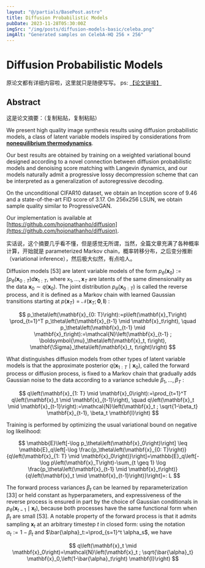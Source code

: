 ```yaml
---
layout: "@/partials/BasePost.astro"
title: Diffusion Probabilistic Models
pubDate: 2023-11-28T05:30:00Z
imgSrc: "/img/posts/diffusion-models-basic/celeba.png"
imgAlt: "Generated samples on CelebA-HQ 256 × 256"
---
```

# Diffusion Probabilistic Models

原论文都有详细内容啦，这里就只是随便写写。 ps: [【论文链接】](https://r2.nkd.red/papers/diffusion-model/2006.11239.pdf)

## Abstract

这是论文摘要：（复制粘贴，复制粘贴）

We present high quality image synthesis results using diffusion probabilistic models, a class of latent variable models inspired by considerations from [**nonequilibrium thermodynamics**](https://zh.wikipedia.org/zh-cn/%E9%9D%9E%E5%B9%B3%E8%A1%A1%E6%85%8B%E7%86%B1%E5%8A%9B%E5%AD%B8).

Our best results are obtained by training on a weighted variational bound designed according to a novel connection between diffusion probabilistic models and denoising score matching with Langevin dynamics, and our models naturally admit a progressive lossy decompression scheme that can be interpreted as a generalization of autoregressive decoding.

On the unconditional CIFAR10 dataset, we obtain an Inception score of 9.46 and a state-of-the-art FID score of 3.17. On 256x256 LSUN, we obtain sample quality similar to ProgressiveGAN.

Our implementation is available at [https://github.com/hojonathanho/diffusion](https://github.com/hojonathanho/diffusion).

实话说，这个摘要几乎看不懂，但是感觉无所谓，当然，全篇文章充满了各种概率计算，开始就是 parameterized Markov chain，概率转移分布，之后变分推断（variational inference），然后极大似然，有点哈人。

Diffusion models [53] are latent variable models of the form $p_\theta\left(\mathbf{x}_0\right):=\int p_\theta\left(\mathbf{x}_{0: T}\right) d \mathbf{x}_{1: T}$, where $\mathrm{x}_1, \ldots, \mathbf{x}_T$ are latents of the same dimensionality as the data $\mathbf{x}_0 \sim q\left(\mathbf{x}_0\right)$. The joint distribution $p_\theta\left(\mathbf{x}_{0: T}\right)$ is called the reverse process, and it is defined as a Markov chain with learned Gaussian transitions starting at $p\left(\mathbf{x}_T\right)=\mathcal{N}\left(\mathbf{x}_T ; \mathbf{0}, \mathbf{I}\right)$ :

$$
p_\theta\left(\mathbf{x}_{0: T}\right):=p\left(\mathbf{x}_T\right) \prod_{t=1}^T p_\theta\left(\mathbf{x}_{t-1} \mid \mathbf{x}_t\right), \quad p_\theta\left(\mathbf{x}_{t-1} \mid \mathbf{x}_t\right):=\mathcal{N}\left(\mathbf{x}_{t-1} ; \boldsymbol{\mu}_\theta\left(\mathbf{x}_t, t\right), \mathbf{\Sigma}_\theta\left(\mathbf{x}_t, t\right)\right)
$$

What distinguishes diffusion models from other types of latent variable models is that the approximate posterior $q\left(\mathbf{x}_{1: T} \mid \mathbf{x}_0\right)$, called the forward process or diffusion process, is fixed to a Markov chain that gradually adds Gaussian noise to the data according to a variance schedule $\beta_1, \ldots, \beta_T$ :

$$
q\left(\mathbf{x}_{1: T} \mid \mathbf{x}_0\right):=\prod_{t=1}^T q\left(\mathbf{x}_t \mid \mathbf{x}_{t-1}\right), \quad q\left(\mathbf{x}_t \mid \mathbf{x}_{t-1}\right):=\mathcal{N}\left(\mathbf{x}_t ; \sqrt{1-\beta_t} \mathbf{x}_{t-1}, \beta_t \mathbf{I}\right)
$$

Training is performed by optimizing the usual variational bound on negative log likelihood:

$$
\mathbb{E}\left[-\log p_\theta\left(\mathbf{x}_0\right)\right] \leq \mathbb{E}_q\left[-\log \frac{p_\theta\left(\mathbf{x}_{0: T}\right)}{q\left(\mathbf{x}_{1: T} \mid \mathbf{x}_0\right)}\right]=\mathbb{E}_q\left[-\log p\left(\mathbf{x}_T\right)-\sum_{t \geq 1} \log \frac{p_\theta\left(\mathbf{x}_{t-1} \mid \mathbf{x}_t\right)}{q\left(\mathbf{x}_t \mid \mathbf{x}_{t-1}\right)}\right]=: L
$$

The forward process variances $\beta_t$ can be learned by reparameterization [33] or held constant as hyperparameters, and expressiveness of the reverse process is ensured in part by the choice of Gaussian conditionals in $p_\theta\left(\mathbf{x}_{t-1} \mid \mathbf{x}_t\right)$, because both processes have the same functional form when $\beta_t$ are small [53]. A notable property of the forward process is that it admits sampling $\mathbf{x}_t$ at an arbitrary timestep $t$ in closed form: using the notation $\alpha_t:=1-\beta_t$ and $\bar{\alpha}_t:=\prod_{s=1}^t \alpha_s$, we have

$$
q\left(\mathbf{x}_t \mid \mathbf{x}_0\right)=\mathcal{N}\left(\mathbf{x}_t ; \sqrt{\bar{\alpha}_t} \mathbf{x}_0,\left(1-\bar{\alpha}_t\right) \mathbf{I}\right)
$$
